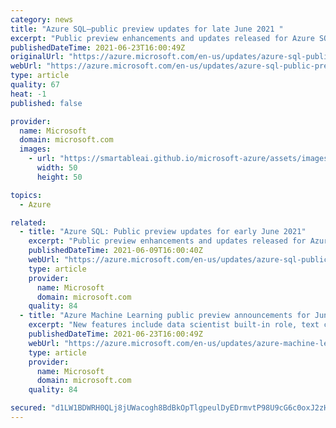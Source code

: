 ```yaml
---
category: news
title: "Azure SQL—public preview updates for late June 2021 "
excerpt: "Public preview enhancements and updates released for Azure SQL in late June 2021."
publishedDateTime: 2021-06-23T16:00:49Z
originalUrl: "https://azure.microsoft.com/en-us/updates/azure-sql-public-preview-updates-for-late-june-2021/"
webUrl: "https://azure.microsoft.com/en-us/updates/azure-sql-public-preview-updates-for-late-june-2021/"
type: article
quality: 67
heat: -1
published: false

provider:
  name: Microsoft
  domain: microsoft.com
  images:
    - url: "https://smartableai.github.io/microsoft-azure/assets/images/organizations/microsoft.com-50x50.jpg"
      width: 50
      height: 50

topics:
  - Azure

related:
  - title: "Azure SQL: Public preview updates for early June 2021"
    excerpt: "Public preview enhancements and updates released for Azure SQL in early June 2021"
    publishedDateTime: 2021-06-09T16:00:40Z
    webUrl: "https://azure.microsoft.com/en-us/updates/azure-sql-public-preview-updates-for-early-june-2021/"
    type: article
    provider:
      name: Microsoft
      domain: microsoft.com
    quality: 84
  - title: "Azure Machine Learning public preview announcements for June 2021. "
    excerpt: "New features include data scientist built-in role, text classification labeling, and environments UI."
    publishedDateTime: 2021-06-23T16:00:49Z
    webUrl: "https://azure.microsoft.com/en-us/updates/azure-machine-learning-public-preview-announcements-for-june-2021/"
    type: article
    provider:
      name: Microsoft
      domain: microsoft.com
    quality: 84

secured: "d1LW1BDWRH0QLj8jUWacogh8BdBkOpTlgpeulDyEDrmvtP98U9cG6c0oxJ2zHlXbd6vftRW8CW11qMKYFwPX2sx1teIqMK5VqaJPUkjRdiBt2DMQjFZy4cOCEG9Z/RXpUPIpCCzRQSVpb3uTMpO7Rm8qTwIcBEJgTZ2AwWKO6Zaaikxvtx5JV3y51tsqyZHENmoLrTth7b1BkzF3FJeFtkQbqlqg4GDGPxCgD0T8e2okKwQAmnad1bA+vWSCx5a1GUmk4VcvOMs4UOLz0QzHnW1ZqjCCHUgBToDrfCaKstXQYze5qpiOWmxnqMgrHQlExBnUz/fmxb0ME8ta1lRB8m59aAs0X0B9qhCC9yuzSn4=;oEINAtsL0l+mGLqbUUoySA=="
---
```


